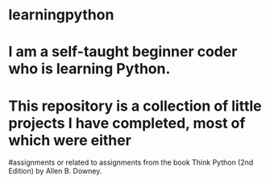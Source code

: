 # learningpython

# I am a self-taught beginner coder who is learning Python. 
# This repository is a collection of little projects I have completed, most of which were either 
#assignments or related to assignments from the book Think Python (2nd Edition) by Allen B. Downey. 
